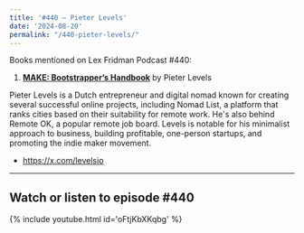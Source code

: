 ```yaml
---
title: '#440 – Pieter Levels'
date: '2024-08-20'
permalink: "/440-pieter-levels/"
---
```


Books mentioned on Lex Fridman Podcast #440:

1. <b><a href="https://readmake.com/" target="_blank">MAKE: Bootstrapper’s Handbook</a></b> by Pieter Levels

<!--more-->

Pieter Levels is a Dutch entrepreneur and digital nomad known for creating several successful online projects, including Nomad List, a platform that ranks cities based on their suitability for remote work. He's also behind Remote OK, a popular remote job board. Levels is notable for his minimalist approach to business, building profitable, one-person startups, and promoting the indie maker movement.

- <a href="https://x.com/levelsio" target="_blank">https://x.com/levelsio</a>

- - - - - -

## Watch or listen to episode #440

{% include youtube.html id='oFtjKbXKqbg' %}